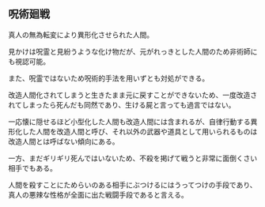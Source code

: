 ## 呪術廻戦

真人の無為転変により異形化させられた人間。

見かけは呪霊と見紛うような化け物だが、元がれっきとした人間のため非術師にも視認可能。

また、呪霊ではないため呪術的手法を用いずとも対処ができる。

改造人間化されてしまうと生きたまま元に戻すことができないため、一度改造されてしまったら死んだも同然であり、生ける屍と言っても過言ではない。

一応懐に隠せるほど小型化した人間も改造人間には含まれるが、自律行動する異形化した人間を改造人間と呼び、それ以外の武器や道具として用いられるものは改造人間とは呼ばない傾向にある。

一方、まだギリギリ死んではいないため、不殺を掲げて戦うと非常に面倒くさい相手でもある。

人間を殺すことにためらいのある相手にぶつけるにはうってつけの手段であり、真人の悪辣な性格が全面に出た戦闘手段であると言える。
